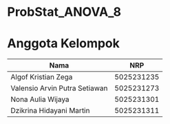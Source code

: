 # ProbStat_ANOVA_8

# Anggota Kelompok
| Nama | NRP |
| ------- | ------ |
| Algof Kristian Zega | 5025231235 |
| Valensio Arvin Putra Setiawan | 5025231273 |
| Nona Aulia Wijaya | 5025231301 |
| Dzikrina Hidayani Martin | 5025231311 |
